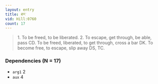 ```yaml
---
layout: entry
title: ཐར་
vid: Hill:0760
count: 17
---
```

> 1\. To be freed, to be liberated\. 2\. To escape, get through, be able, pass CD\. To be freed, liberated, to get through, cross a bar DK\. To become free, to escape, slip away DS, TC\.


### Dependencies (N = 17)
* `arg1` 2
* `aux` 4
